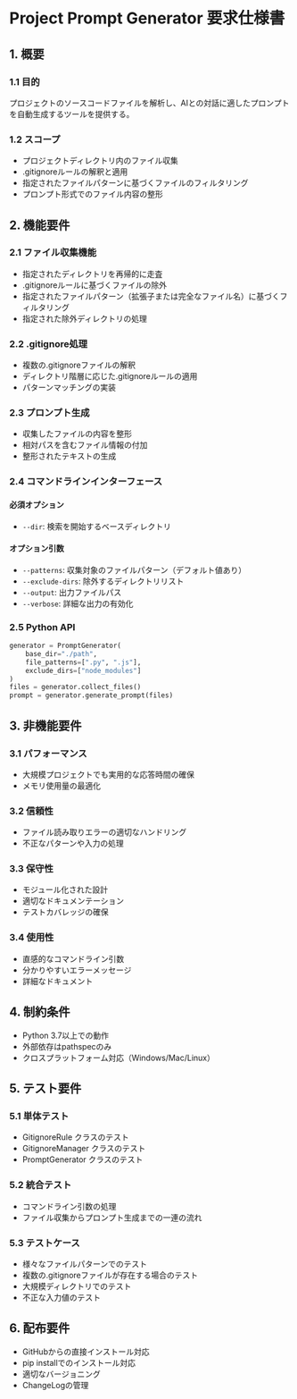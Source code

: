# Project Prompt Generator 要求仕様書

## 1. 概要
### 1.1 目的
プロジェクトのソースコードファイルを解析し、AIとの対話に適したプロンプトを自動生成するツールを提供する。

### 1.2 スコープ
- プロジェクトディレクトリ内のファイル収集
- .gitignoreルールの解釈と適用
- 指定されたファイルパターンに基づくファイルのフィルタリング
- プロンプト形式でのファイル内容の整形

## 2. 機能要件
### 2.1 ファイル収集機能
- 指定されたディレクトリを再帰的に走査
- .gitignoreルールに基づくファイルの除外
- 指定されたファイルパターン（拡張子または完全なファイル名）に基づくフィルタリング
- 指定された除外ディレクトリの処理

### 2.2 .gitignore処理
- 複数の.gitignoreファイルの解釈
- ディレクトリ階層に応じた.gitignoreルールの適用
- パターンマッチングの実装

### 2.3 プロンプト生成
- 収集したファイルの内容を整形
- 相対パスを含むファイル情報の付加
- 整形されたテキストの生成

### 2.4 コマンドラインインターフェース
#### 必須オプション
- `--dir`: 検索を開始するベースディレクトリ

#### オプション引数
- `--patterns`: 収集対象のファイルパターン（デフォルト値あり）
- `--exclude-dirs`: 除外するディレクトリリスト
- `--output`: 出力ファイルパス
- `--verbose`: 詳細な出力の有効化

### 2.5 Python API
```python
generator = PromptGenerator(
    base_dir="./path",
    file_patterns=[".py", ".js"],
    exclude_dirs=["node_modules"]
)
files = generator.collect_files()
prompt = generator.generate_prompt(files)
```

## 3. 非機能要件
### 3.1 パフォーマンス
- 大規模プロジェクトでも実用的な応答時間の確保
- メモリ使用量の最適化

### 3.2 信頼性
- ファイル読み取りエラーの適切なハンドリング
- 不正なパターンや入力の処理

### 3.3 保守性
- モジュール化された設計
- 適切なドキュメンテーション
- テストカバレッジの確保

### 3.4 使用性
- 直感的なコマンドライン引数
- 分かりやすいエラーメッセージ
- 詳細なドキュメント

## 4. 制約条件
- Python 3.7以上での動作
- 外部依存はpathspecのみ
- クロスプラットフォーム対応（Windows/Mac/Linux）

## 5. テスト要件
### 5.1 単体テスト
- GitignoreRule クラスのテスト
- GitignoreManager クラスのテスト
- PromptGenerator クラスのテスト

### 5.2 統合テスト
- コマンドライン引数の処理
- ファイル収集からプロンプト生成までの一連の流れ

### 5.3 テストケース
- 様々なファイルパターンでのテスト
- 複数の.gitignoreファイルが存在する場合のテスト
- 大規模ディレクトリでのテスト
- 不正な入力値のテスト

## 6. 配布要件
- GitHubからの直接インストール対応
- pip installでのインストール対応
- 適切なバージョニング
- ChangeLogの管理
